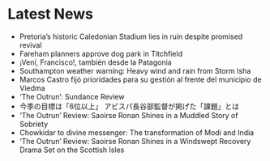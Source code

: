 # Latest News
-  Pretoria’s historic Caledonian Stadium lies in ruin despite promised revival
-  Fareham planners approve dog park in Titchfield
-  ¡Vení, Francisco!, también desde la Patagonia
-  Southampton weather warning: Heavy wind and rain from Storm Isha
-  Marcos Castro fijó prioridades para su gestión al frente del municipio de Viedma
-  ‘The Outrun’: Sundance Review
-  今季の目標は「6位以上」 アビスパ長谷部監督が掲げた「課題」とは
-  ‘The Outrun’ Review: Saoirse Ronan Shines in a Muddled Story of Sobriety
-  Chowkidar to divine messenger: The transformation of Modi and India
-  ‘The Outrun’ Review: Saoirse Ronan Shines in a Windswept Recovery Drama Set on the Scottish Isles
